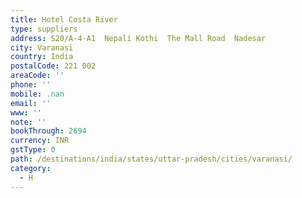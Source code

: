 ```yaml
---
title: Hotel Costa River
type: suppliers
address: S20/A-4-A1  Nepali Kothi  The Mall Road  Nadesar
city: Varanasi
country: India
postalCode: 221 002
areaCode: ''
phone: ''
mobile: .nan
email: ''
www: ''
note: ''
bookThrough: 2694
currency: INR
gstType: 0
path: /destinations/india/states/uttar-pradesh/cities/varanasi/
category:
  - H
---
```


